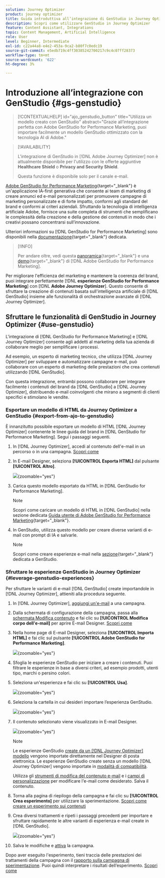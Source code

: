 ```yaml
---
solution: Journey Optimizer
product: journey optimizer
title: Guida introduttiva all’integrazione di GenStudio in Journey Optimizer
description: Scopri come utilizzare GenStudio in Journey Optimizer
feature: Content Assistant, Integrations
topic: Content Management, Artificial Intelligence
role: User
level: Beginner, Intermediate
exl-id: c22a44a8-e4e2-453a-9ca2-b80f7c0edc19
source-git-commit: e5edb719c4ff30385242700217c9c4c07ff28373
workflow-type: tm+mt
source-wordcount: '622'
ht-degree: 3%

---
```


# Introduzione all’integrazione con GenStudio {#gs-genstudio}

>[!CONTEXTUALHELP]
>id="ajo_genstudio_button"
>title="Utilizza un modello creato con GenStudio"
>abstract="Grazie all’integrazione perfetta con Adobe GenStudio for Performance Marketing, puoi importare facilmente un modello GenStudio ottimizzato con la tecnologia AI di Adobe."

>[!AVAILABILITY]
>
>L&#39;integrazione di GenStudio in [!DNL Adobe Journey Optimizer] non è attualmente disponibile per l&#39;utilizzo con le offerte aggiuntive **Healthcare Shield** o **Privacy and Security Shield**.
>
>Questa funzione è disponibile solo per il canale e-mail.

[Adobe GenStudio for Performance Marketing](https://business.adobe.com/it/products/genstudio-for-performance-marketing.html){target="_blank"} è un&#39;applicazione IA-first generativa che consente ai team di marketing di creare annunci ed e-mail personalizzati per promuovere campagne di marketing personalizzate e di forte impatto, conformi agli standard del brand e conformi ai criteri aziendali. Sfruttando la tecnologia di intelligenza artificiale Adobe, fornisce una suite completa di strumenti che semplificano le complessità della creazione e della gestione dei contenuti in modo che i creativi possano concentrarsi sull’innovazione.

Ulteriori informazioni su [!DNL GenStudio for Performance Marketing] sono disponibili nella [documentazione](https://experienceleague.adobe.com/it/docs/genstudio-for-performance-marketing/user-guide/home){target="_blank"} dedicata.

>[!INFO]
>
>Per andare oltre, vedi questa [panoramica](https://business.adobe.com/products/genstudio-for-performance-marketing.html#watch-overview){target="_blank"} e una [demo](https://business.adobe.com/products/genstudio-for-performance-marketing.html#demo){target="_blank"} di [!DNL Adobe GenStudio for Performance Marketing].

<!--To access the GenStudio integration in [!DNL Adobe Journey Optimizer] feature, users need to be granted the **xxx** permission. [Learn more](../administration/permissions.md)

>[!IMPORTANT]
>
>* Before starting using this capability, read out related [Guardrails and Limitations](#generative-guardrails).-->

Per migliorare l&#39;efficienza del marketing e mantenere la coerenza del brand, puoi integrare perfettamente [!DNL **esperienze GenStudio for Performance Marketing**] con [!DNL **Adobe Journey Optimizer**]. Questo consente di sfruttare la creazione di contenuti basata sull&#39;intelligenza artificiale di [!DNL GenStudio] insieme alle funzionalità di orchestrazione avanzate di [!DNL Journey Optimizer].

<!--![](../rn/assets/do-not-localize/genstudio.gif)-->

<!--Guardrails and limitations {#genstudio-guardrails}

General guidelines for using the GenStudio integration in [!DNL Adobe Journey Optimizer] for email generation are listed below:

See if guidelines/limitations such as the ones listed [here](gs-generative.md#generative-guardrails) for the AI Assistant can apply.

The following limitations apply to GenStudio integration in [!DNL Adobe Journey Optimizer]:-->

## Sfruttare le funzionalità di GenStudio in Journey Optimizer {#use-genstudio}

L&#39;integrazione di [!DNL GenStudio for Performance Marketing] e [!DNL Journey Optimizer] consente agli addetti al marketing della tua azienda di collaborare meglio per semplificare i processi.

Ad esempio, un esperto di marketing tecnico, che utilizza [!DNL Journey Optimizer] per sviluppare e automatizzare campagne e-mail, può collaborare con un esperto di marketing delle prestazioni che crea contenuti utilizzando [!DNL GenStudio].

Con questa integrazione, entrambi possono collaborare per integrare facilmente i contenuti del brand da [!DNL GenStudio] a [!DNL Journey Optimizer], distribuendo e-mail coinvolgenti che mirano a segmenti di clienti specifici e stimolano le vendite.

### Esportare un modello di HTML da Journey Optimizer a GenStudio {#export-from-ajo-to-genstudio}

È innanzitutto possibile esportare un modello di HTML [!DNL Journey Optimizer] contenente le linee guida del brand in [!DNL GenStudio for Performance Marketing]. Segui i passaggi seguenti.

1. In [!DNL Journey Optimizer], accedi al contenuto dell&#39;e-mail in un percorso o in una campagna. [Scopri come](../email/get-started-email-design.md#key-steps)

1. In E-mail Designer, seleziona **[!UICONTROL Esporta HTML]** dal pulsante **[!UICONTROL Altro]**.

   ![](assets/genstudio-export-template.png){zoomable="yes"}

1. Carica questo modello esportato da HTML in [!DNL GenStudio for Performance Marketing]. <!--Make sure you detect the fields that the generative AI uses to insert content in order to create an actionable template.-->

   >[!NOTE]
   >
   >Scopri come caricare un modello di HTML in [!DNL GenStudio] nella sezione dedicata [Guida utente di Adobe GenStudio for Performance Marketing](https://experienceleague.adobe.com/en/docs/genstudio-for-performance-marketing/user-guide/content/templates/use-templates#templates-from-ajo-and-marketo){target="_blank"}.

1. In GenStudio, utilizza questo modello per creare diverse varianti di e-mail con prompt di IA e salvarle.

   >[!NOTE]
   >
   >Scopri come creare esperienze e-mail nella [sezione](https://experienceleague.adobe.com/en/docs/genstudio-for-performance-marketing/user-guide/create/create-email-experience){target="_blank"} dedicata a GenStudio.

### Sfruttare le esperienze GenStudio in Journey Optimizer {#leverage-genstudio-experiences}

Per sfruttare le varianti di e-mail [!DNL GenStudio] create importandole in [!DNL Journey Optimizer], attieniti alla procedura seguente.

1. In [!DNL Journey Optimizer], [aggiungi un&#39;e-mail](../email/create-email.md) a una campagna.

1. Dalla schermata di configurazione della campagna, passa alla [schermata Modifica contenuto](../email/create-email.md#define-email-content) e fai clic su **[!UICONTROL Modifica corpo dell&#39;e-mail]** per aprire E-mail Designer. [Scopri come](../email/get-started-email-design.md#key-steps)

1. Nella home page di E-mail Designer, seleziona **[!UICONTROL Importa HTML]** e fai clic sul pulsante **[!UICONTROL Adobe GenStudio for Performance Marketing]**.

   ![](assets/genstudio-pem-import-email.png){zoomable="yes"}

1. Sfoglia le esperienze GenStudio per iniziare a creare i contenuti. Puoi filtrare le esperienze in base a diversi criteri, ad esempio prodotti, utenti tipo, marchi o persino colori.

   <!--![](assets/genstudio-filter-experiences.png){zoomable="yes"}-->

1. Seleziona un&#39;esperienza e fai clic su **[!UICONTROL Usa]**.

   ![](assets/genstudio-use-experience.png){zoomable="yes"}

1. Seleziona la cartella in cui desideri importare l’esperienza GenStudio.

   ![](assets/genstudio-choose-destination.png){zoomable="yes"}

1. Il contenuto selezionato viene visualizzato in E-mail Designer.

   ![](assets/genstudio-email-content.png){zoomable="yes"}

   >[!NOTE]
   >
   >Le esperienze GenStudio [create da un [!DNL Journey Optimizer] modello](#export-from-ajo-to-genstudio) vengono importate direttamente nel Designer di posta elettronica. Le esperienze GenStudio create senza un modello [!DNL Journey Optimizer] vengono importate in [modalità di compatibilità](../email/existing-content.md).

   Utilizza gli [strumenti di modifica del contenuto e-mail](../email/content-from-scratch.md) e i [campi di personalizzazione](../personalization/personalize.md) per modificare l&#39;e-mail come desiderato. Salva il contenuto.

1. Torna alla pagina di riepilogo della campagna e fai clic su **[!UICONTROL Crea esperimento]** per utilizzare la sperimentazione. [Scopri come creare un esperimento sui contenuti](../content-management/content-experiment.md)

   <!--![](assets/genstudio-create-experiment.png){zoomable="yes"}-->

1. Crea diversi trattamenti e ripeti i passaggi precedenti per importare e sfruttare rapidamente le altre varianti di esperienza e-mail create in [!DNL GenStudio].

   ![](assets/genstudio-define-treatments.png){zoomable="yes"}

1. Salva le modifiche e [attiva](../campaigns/review-activate-campaign.md) la campagna.

Dopo aver eseguito l&#39;esperimento, tieni traccia delle prestazioni dei trattamenti della campagna con il [rapporto sulla campagna di sperimentazione](../reports/campaign-global-report-cja-experimentation.md). Puoi quindi interpretare i risultati dell’esperimento. [Scopri come](../content-management/get-started-experiment.md#interpret-results)
